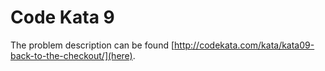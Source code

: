 # Code Kata 9

The problem description can be found [http://codekata.com/kata/kata09-back-to-the-checkout/](here).

